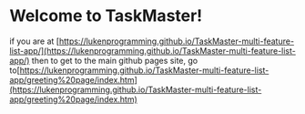 # Welcome to TaskMaster!

if you are at [https://lukenprogramming.github.io/TaskMaster-multi-feature-list-app/](https://lukenprogramming.github.io/TaskMaster-multi-feature-list-app/) then to get to the main github pages site, go to[https://lukenprogramming.github.io/TaskMaster-multi-feature-list-app/greeting%20page/index.htm](https://lukenprogramming.github.io/TaskMaster-multi-feature-list-app/greeting%20page/index.htm)
